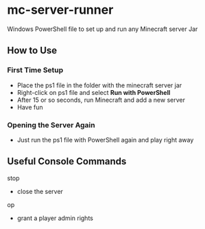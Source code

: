 # mc-server-runner
Windows PowerShell file to set up and run any Minecraft server Jar

## How to Use
### First Time Setup
- Place the ps1 file in the folder with the minecraft server jar
- Right-click on ps1 file and select **Run with PowerShell**
- After 15 or so seconds, run Minecraft and add a new server
- Have fun
### Opening the Server Again
- Just run the ps1 file with PowerShell again and play right away

## Useful Console Commands
stop
- close the server

op <user>
- grant a player admin rights

